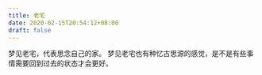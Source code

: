 ```yaml
---
title: 老宅
date: 2020-02-15T20:54:12+08:00
draft: false
---
```


梦见老宅，代表思念自己的家。
梦见老宅也有种忆古思源的感觉，是不是有些事情需要回到过去的状态才会更好。
